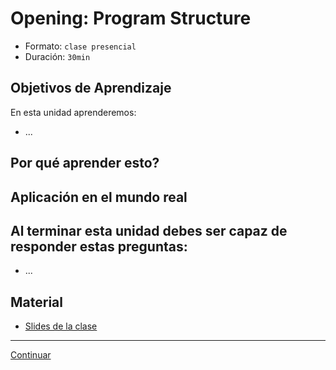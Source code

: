 # Opening: Program Structure
- Formato: `clase presencial`
- Duración: `30min`

## Objetivos de Aprendizaje

En esta unidad aprenderemos:
- ...

## Por qué aprender esto?


## Aplicación en el mundo real

## Al terminar esta unidad debes ser capaz de responder estas preguntas:

- ...

## Material
- [Slides de la clase](link)

***

[Continuar](01-control-flow.md)

